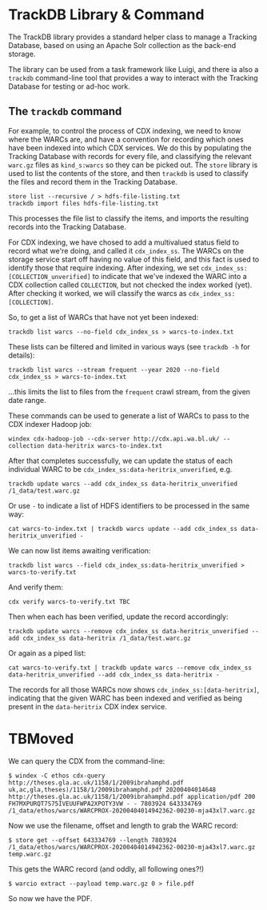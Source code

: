 TrackDB Library & Command
=========================

The TrackDB library provides a standard helper class to manage a Tracking Database, based on using an Apache Solr collection as the back-end storage.

The library can be used from a task framework like Luigi, and there ia also a `trackdb` command-line tool that provides a way to interact with the Tracking Database for testing or ad-hoc work.

The `trackdb` command
---------------------

For example, to control the process of CDX indexing, we need to know where the WARCs are, and have a convention for recording which ones have been indexed into which CDX services.  We do this by populating the Tracking Database with records for every file, and classifying the relevant `warc.gz` files as `kind_s:warcs` so they can be picked out. The `store` library is used to list the contents of the store, and then `trackdb` is used to classify the files and record them in the Tracking Database.

    store list --recursive / > hdfs-file-listing.txt
    trackdb import files hdfs-file-listing.txt

This processes the file list to classify the items, and imports the resulting records into the Tracking Database.

For CDX indexing, we have chosed to add a multivalued status field to record what we're doing, and called it `cdx_index_ss`. The WARCs on the storage service start off having no value of this field, and this fact is used to identify those that require indexing. After indexing, we set `cdx_index_ss:[COLLECTION_unverified]` to indicate that we've indexed the WARC into a CDX collection called `COLLECTION`, but not checked the index worked (yet). After checking it worked, we will classify the warcs as `cdx_index_ss:[COLLECTION]`.

So, to get a list of WARCs that have not yet been indexed:

    trackdb list warcs --no-field cdx_index_ss > warcs-to-index.txt

These lists can be filtered and limited in various ways (see `trackdb -h` for details):

    trackdb list warcs --stream frequent --year 2020 --no-field cdx_index_ss > warcs-to-index.txt

...this limits the list to files from the `frequent` crawl stream, from the given date range.

These commands can be used to generate a list of WARCs to pass to the CDX indexer Hadoop job:

    windex cdx-hadoop-job --cdx-server http://cdx.api.wa.bl.uk/ --collection data-heritrix warcs-to-index.txt

After that completes successfully, we can update the status of each individual WARC to be `cdx_index_ss:data-heritrix_unverified`, e.g. 

    trackdb update warcs --add cdx_index_ss data-heritrix_unverified /1_data/test.warc.gz

Or use `-` to indicate a list of HDFS identifiers to be processed in the same way:

    cat warcs-to-index.txt | trackdb warcs update --add cdx_index_ss data-heritrix_unverified -

We can now list items awaiting verification:

    trackdb list warcs --field cdx_index_ss:data-heritrix_unverified > warcs-to-verify.txt

And verify them:

    cdx verify warcs-to-verify.txt TBC

Then when each has been verified, update the record accordingly:

    trackdb update warcs --remove cdx_index_ss data-heritrix_unverified --add cdx_index_ss data-heritrix /1_data/test.warc.gz

Or again as a piped list:

    cat warcs-to-verify.txt | trackdb update warcs --remove cdx_index_ss data-heritrix_unverified --add cdx_index_ss data-heritrix -

The records for all those WARCs now shows `cdx_index_ss:[data-heritrix]`, indicating that the given WARC has been indexed and verified as being present in the `data-heritrix` CDX index service.


TBMoved
=======

We can query the CDX from the command-line:

```
$ windex -C ethos cdx-query http://theses.gla.ac.uk/1158/1/2009ibrahamphd.pdf
uk,ac,gla,theses)/1158/1/2009ibrahamphd.pdf 20200404014648 http://theses.gla.ac.uk/1158/1/2009ibrahamphd.pdf application/pdf 200 FH7MXPURQT7S75IVEUUFWPA2XPOTY3VW - - 7803924 643334769 /1_data/ethos/warcs/WARCPROX-20200404014942362-00230-mja43xl7.warc.gz
```

Now we use the filename, offset and length to grab the WARC record:

```
$ store get --offset 643334769 --length 7803924 /1_data/ethos/warcs/WARCPROX-20200404014942362-00230-mja43xl7.warc.gz temp.warc.gz
```

This gets the WARC record (and oddly, all following ones?!)

```
$ warcio extract --payload temp.warc.gz 0 > file.pdf
```

So now we have the PDF.

